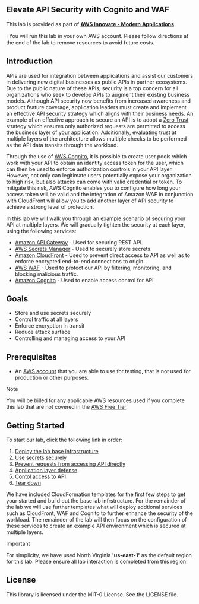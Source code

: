 ## Elevate API Security with Cognito and WAF

This lab is provided as part of **[AWS Innovate - Modern Applications](https://aws.amazon.com/events/aws-innovate/apj/modern-apps/)**

ℹ️ You will run this lab in your own AWS account. Please follow directions at the end of the lab to remove resources to avoid future costs.


## Introduction

APIs are used for integration between applications and assist our customers in delivering new digital businesses as public APIs in partner ecosystems. Due to the public nature of these APIs, security is a top concern for all organizations who seek to develop APIs to augment their existing business models. Although API security now benefits from increased awareness and product feature coverage, application leaders must create and implement an effective API security strategy which aligns with their business needs. An example of an effective approach to secure an API is to adopt a [Zero Trust](https://aws.amazon.com/blogs/publicsector/how-to-think-about-zero-trust-architectures-on-aws/) strategy which ensures only authorized requests are permitted to access the business layer of your application. Additionally, evaluating trust at multiple layers of the architecture allows multiple checks to be performed as the API data transits through the workload.

Through the use of [AWS Cognito](https://aws.amazon.com/cognito/), it is possible to create user pools which work with your API to obtain an identity access token for the user, which can then be used to enforce authorization controls in your API layer. However, not only can legitimate users potentially expose your organization to high risk, but also attacks can come with valid credential or token. To mitigate this risk, AWS Cognito enables you to configure how long your access token will be valid and the integration of Amazon WAF in conjunction with CloudFront will allow you to add another layer of API security to achieve a strong level of protection.

In this lab we will walk you through an example scenario of securing your API at multiple layers. We will gradually tighten the security at each layer, using the following services:

* [Amazon API Gateway](https://docs.aws.amazon.com/apigateway/latest/developerguide/welcome.html) - Used for securing REST API.
* [AWS Secrets Manager](https://docs.aws.amazon.com/secretsmanager/latest/userguide/intro.html) - Used to securely store secrets.
* [Amazon CloudFront](https://docs.aws.amazon.com/AmazonCloudFront/latest/DeveloperGuide/Introduction.html) - Used to prevent direct access to API as well as to enforce encrypted end-to-end connections to origin.
* [AWS WAF](https://docs.aws.amazon.com/waf/latest/developerguide/waf-chapter.html) - Used to protect our API by filtering, monitoring, and blocking malicious traffic.
* [Amazon Cognito](https://docs.aws.amazon.com/cognito/latest/developerguide/what-is-amazon-cognito.html) - Used to enable access control for API

## Goals

* Store and use secrets securely
* Control traffic at all layers
* Enforce encryption in transit
* Reduce attack surface
* Controlling and managing access to your API

## Prerequisites

* An [AWS account](https://portal.aws.amazon.com/gp/aws/developer/registration/index.html) that you are able to use for testing, that is not used for production or other purposes.

> [!NOTE]
> You will be billed for any applicable AWS resources used if you complete this lab that are not covered in the [AWS Free Tier](https://aws.amazon.com/free/).


## Getting Started
To start our lab, click the following link in order:

1. [Deploy the lab base infrastructure](./content/300_Multilayered_API_Security_with_Cognito_and_WAF/1_deploy_the_lab_base_infrastructure.md)
2. [Use secrets securely](./content/300_Multilayered_API_Security_with_Cognito_and_WAF/2_use_secrets_securely.md)
3. [Prevent requests from accessing API directly](./content/300_Multilayered_API_Security_with_Cognito_and_WAF/3_prevent_requests_from_accessing_API_directly.md)
4. [Application layer defense](./content/300_Multilayered_API_Security_with_Cognito_and_WAF/4_application_layer_defence.md)
5. [Contol access to API](./content/300_Multilayered_API_Security_with_Cognito_and_WAF/5_control_access_to_API.md)
6. [Tear down](./content/300_Multilayered_API_Security_with_Cognito_and_WAF/6_teardown.md)

We have included CloudFormation templates for the first few steps to get your started and build out the base lab infrstructure. For the remainder of the lab we will use further templates what will deploy addtional services such as CloudFront, WAF and Cognito to further enhance the security of the workload. The remainder of the lab will then focus on the configuration of these services to create an example API environment which is secured at multiple layers.

> [!IMPORTANT]
> For simplicity, we have used North Virginia **'us-east-1'** as the default region for this lab. Please ensure all lab interaction is completed from this region.

## License

This library is licensed under the MIT-0 License. See the LICENSE file.

